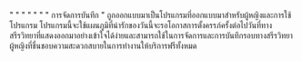 " " " " " " " การจัดการบันทึก " ถูกออกแบบมาเป็นโปรแกรมที่ออกแบบมาสําหรับผู้หญิงและการใช้โปรแกรม โปรแกรมนี้จะใช้แผนภูมิที่น่ารักของวันนี้จะรอโอกาสการตั้งครรภ์ครั้งต่อไปวันที่ทางสรีรวิทยาที่แสดงออกมาอย่างเข้าใจได้ง่ายและสามารถใช้ในการจัดการและการบันทึกรอบทางสรีรวิทยา ผู้หญิงที่ชื่นชอบความสะดวกสบายในการทำงานให้บริการฟรีทั้งหมด
